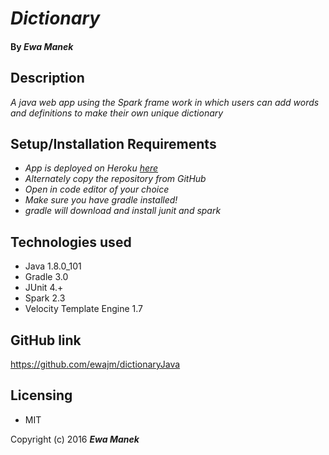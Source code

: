 # _Dictionary_

#### By _Ewa Manek_

## Description

_A java web app using the Spark frame work in which users can add words and definitions to make their own unique dictionary_

## Setup/Installation Requirements

* _App is deployed on Heroku [here]()_
* _Alternately copy the repository from GitHub_
* _Open in code editor of your choice_
* _Make sure you have gradle installed!_
* _gradle will download and install junit and spark_

## Technologies used

* Java 1.8.0_101
* Gradle 3.0
* JUnit 4.+
* Spark 2.3
* Velocity Template Engine 1.7

## GitHub link

https://github.com/ewajm/dictionaryJava

## Licensing

* MIT

Copyright (c) 2016 **_Ewa Manek_**
